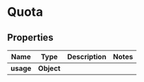 
# Quota

## Properties
Name | Type | Description | Notes
------------ | ------------- | ------------- | -------------
**usage** | **Object** |  | 



